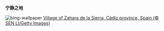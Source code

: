 
**宁静之地**

![bing-wallpaper](https://www.bing.com/th?id=OHR.CadizSpain_ZH-CN0032172399_1920x1080.jpg)
[Village of Zahara de la Sierra, Cádiz province, Spain (© SEN LI/Getty Images)](https://www.bing.com/search?q=%E8%90%A8%E9%98%BF%E6%8B%89%C2%B7%E5%BE%B7%E6%8B%89%E8%B0%A2%E6%8B%89&amp;form=hpcapt&amp;mkt=zh-cn)
  